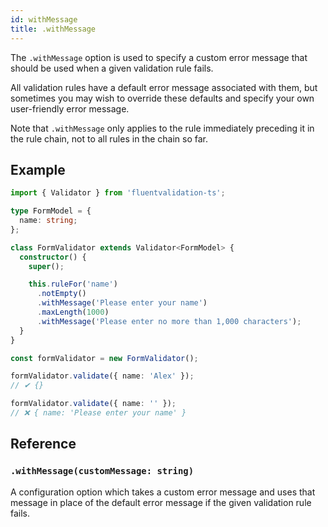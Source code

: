 ```yaml
---
id: withMessage
title: .withMessage
---
```


The `.withMessage` option is used to specify a custom error message that should be used when a given validation rule fails.

All validation rules have a default error message associated with them, but sometimes you may wish to override these defaults and specify your own user-friendly error message.

Note that `.withMessage` only applies to the rule immediately preceding it in the rule chain, not to all rules in the chain so far.

## Example

```typescript
import { Validator } from 'fluentvalidation-ts';

type FormModel = {
  name: string;
};

class FormValidator extends Validator<FormModel> {
  constructor() {
    super();

    this.ruleFor('name')
      .notEmpty()
      .withMessage('Please enter your name')
      .maxLength(1000)
      .withMessage('Please enter no more than 1,000 characters');
  }
}

const formValidator = new FormValidator();

formValidator.validate({ name: 'Alex' });
// ✔ {}

formValidator.validate({ name: '' });
// ❌ { name: 'Please enter your name' }
```

## Reference

### `.withMessage(customMessage: string)`

A configuration option which takes a custom error message and uses that message in place of the default error message if the given validation rule fails.
